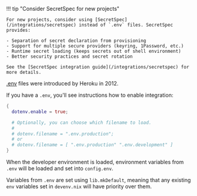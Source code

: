 !!! tip "Consider SecretSpec for new projects"

    For new projects, consider using [SecretSpec](/integrations/secretspec) instead of `.env` files. SecretSpec provides:

    - Separation of secret declaration from provisioning
    - Support for multiple secure providers (keyring, 1Password, etc.)
    - Runtime secret loading (keeps secrets out of shell environment)
    - Better security practices and secret rotation

    See the [SecretSpec integration guide](/integrations/secretspec) for more details.

[.env](https://github.com/motdotla/dotenv) files were introduced by Heroku in 2012.

If you have a `.env`, you'll see instructions how to enable integration:

```nix title="devenv.nix"
{
  dotenv.enable = true;

  # Optionally, you can choose which filename to load.
  # 
  # dotenv.filename = ".env.production";
  # or
  # dotenv.filename = [ ".env.production" ".env.development" ]
}
```

When the developer environment is loaded, environment variables from `.env` will be loaded
and set into `config.env`.

Variables from `.env` are set using `lib.mkDefault`, meaning that any existing `env` variables set in `devenv.nix` will have priority over them.
